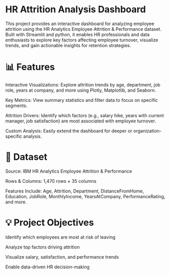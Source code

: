 
# HR Attrition Analysis Dashboard

This project provides an interactive dashboard for analyzing employee attrition using the HR Analytics Employee Attrition & Performance dataset. Built with Streamlit and python, it enables HR professionals and data enthusiasts to explore key factors affecting employee turnover, visualize trends, and gain actionable insights for retention strategies.

# 📊 Features

Interactive Visualizations: Explore attrition trends by age, department, job role, years at company, and more using Plotly, Matplotlib, and Seaborn.

Key Metrics: View summary statistics and filter data to focus on specific segments.

Attrition Drivers: Identify which factors (e.g., salary hike, years with current manager, job satisfaction) are most associated with employee turnover.

Custom Analysis: Easily extend the dashboard for deeper or organization-specific analysis.

# 📁 Dataset
Source: IBM HR Analytics Employee Attrition & Performance

Rows & Columns: 1,470 rows × 35 columns

Features Include: Age, Attrition, Department, DistanceFromHome, Education, JobRole, MonthlyIncome, YearsAtCompany, PerformanceRating, and more.

# 💡 Project Objectives
Identify which employees are most at risk of leaving

Analyze top factors driving attrition

Visualize salary, satisfaction, and performance trends

Enable data-driven HR decision-making


